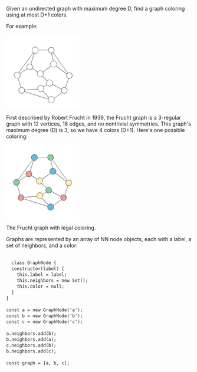 Given an undirected graph with maximum degree D, find a graph coloring using at most D+1 colors.


For example:

![](graph-no-color.png)

First described by Robert Frucht in 1939, the Frucht graph is a 3-regular graph with 12 vertices, 18 edges, and no nontrivial symmetries.
This graph's maximum degree (D) is 3, so we have 4 colors (D+1). Here's one possible coloring:

![](graph-color.png)

The Frucht graph with legal coloring.


Graphs are represented by an array of NN node objects, each with a label, a set of neighbors, and a color:
```

  class GraphNode {
  constructor(label) {
    this.label = label;
    this.neighbors = new Set();
    this.color = null;
  }
}

const a = new GraphNode('a');
const b = new GraphNode('b');
const c = new GraphNode('c');

a.neighbors.add(b);
b.neighbors.add(a);
c.neighbors.add(b);
b.neighbors.add(c);

const graph = [a, b, c];
```